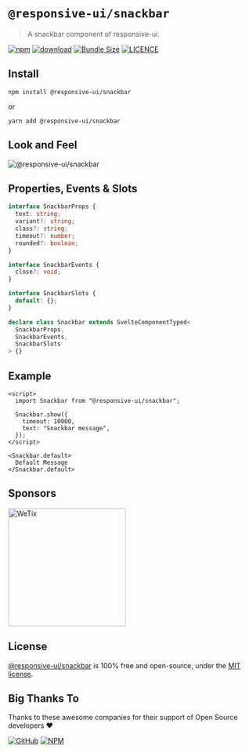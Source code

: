# `@responsive-ui/snackbar`

> A snackbar component of responsive-ui.

<p>

[![npm](https://img.shields.io/npm/v/@responsive-ui/snackbar.svg)](https://www.npmjs.com/package/@responsive-ui/snackbar)
[![download](https://img.shields.io/npm/dw/@responsive-ui/snackbar.svg)](https://www.npmjs.com/package/@responsive-ui/snackbar)
[![Bundle Size](https://badgen.net/bundlephobia/minzip/%40responsive-ui%2Fsnackbar)](https://bundlephobia.com/result?p=@responsive-ui/snackbar)
[![LICENCE](https://img.shields.io/github/license/wetix/responsive-ui)](https://github.com/wetix/responsive-ui/blob/main/LICENSE)

</p>

## Install

```console
npm install @responsive-ui/snackbar
```

or

```console
yarn add @responsive-ui/snackbar
```

## Look and Feel

<img src="https://user-images.githubusercontent.com/28108597/104030411-4ec8dc80-5206-11eb-98b1-b8fe246b38b0.png"
alt="@responsive-ui/snackbar" />

## Properties, Events & Slots

```ts
interface SnackbarProps {
  text: string;
  variant?: string;
  class?: string;
  timeout?: number;
  rounded?: boolean;
}

interface SnackbarEvents {
  close?: void;
}

interface SnackbarSlots {
  default: {};
}

declare class Snackbar extends SvelteComponentTyped<
  SnackbarProps,
  SnackbarEvents,
  SnackbarSlots
> {}
```

## Example

```svelte
<script>
  import Snackbar from "@responsive-ui/snackbar";

  Snackbar.show({
    timeout: 10000,
    text: "Snackbar message",
  });
</script>

<Snackbar.default>
  Default Message
</Snackbar.default>
```

## Sponsors

<img src="https://asset.wetix.my/images/logo/wetix.png" alt="WeTix" width="240px">

## License

[@responsive-ui/snackbar](https://github.com/wetix/responsive-ui/tree/main/components/snackbar) is 100% free and open-source, under the [MIT license](https://github.com/wetix/responsive-ui/blob/main/LICENSE).

## Big Thanks To

Thanks to these awesome companies for their support of Open Source developers ❤

[![GitHub](https://jstools.dev/img/badges/github.svg)](https://github.com/open-source)
[![NPM](https://jstools.dev/img/badges/npm.svg)](https://www.npmjs.com/)
